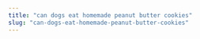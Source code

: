 ```yaml
---
title: "can dogs eat homemade peanut butter cookies"
slug: "can-dogs-eat-homemade-peanut-butter-cookies"
---
```


